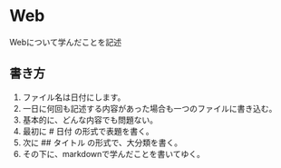 # Web

Webについて学んだことを記述

## 書き方

1. ファイル名は日付にします。
1. 一日に何回も記述する内容があった場合も一つのファイルに書き込む。
1. 基本的に、どんな内容でも問題ない。
1. 最初に # 日付 の形式で表題を書く。
1. 次に ## タイトル の形式で、大分類を書く。
1. その下に、markdownで学んだことを書いてゆく。
